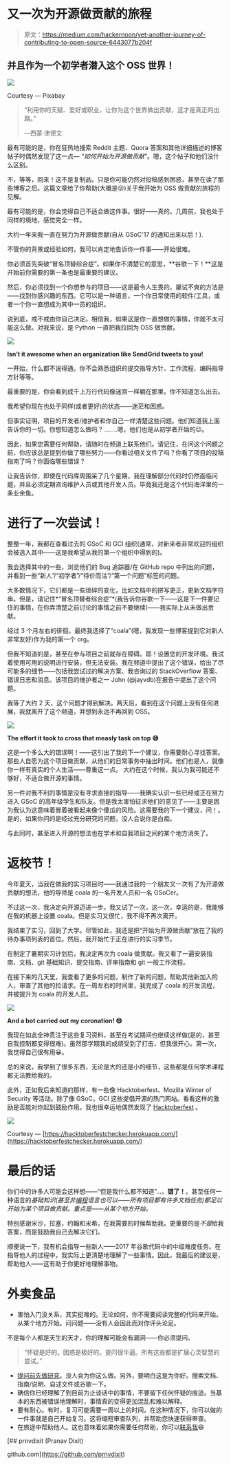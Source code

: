 # 又一次为开源做贡献的旅程

> 原文：<https://medium.com/hackernoon/yet-another-journey-of-contributing-to-open-source-6443077b204f>

## 并且作为一个初学者潜入这个 OSS 世界！

![](img/e23a78c51e63fae51254cc56d2085534.png)

Courtesy — Pixabay

> “利用你的天赋、爱好或职业，让你为这个世界做出贡献，这才是真正的出路。”
> 
> —西蒙·津德文

最有可能的是，你在狂热地搜索 Reddit 主题、Quora 答案和其他详细描述的博客帖子时偶然发现了这一点— *“如何开始为开源做贡献”*。嗯，这个帖子和他们没什么区别。

不，等等，回来！这不是复制品。只是你可能仍然对投稿感到困惑，甚至在读了那些博客之后。这篇文章给了你帮助(大概是😛)关于我开始为 OSS 做贡献的旅程的见解。

最有可能的是，你会觉得自己不适合做这件事。很好——真的。几周前，我也处于同样的境地，感觉完全一样。

大约一年来我一直在努力为开源做贡献(自从 GSoC'17 的通知出来以后！).

不管你的背景或经验如何，我可以肯定地告诉你一件事——开始很难。

你必须首先突破“冒名顶替综合症”。如果你不清楚它的意思，**谷歌一下！**这是开始前你需要的第一条也是最重要的建议。

然后，你必须找到一个你想参与的项目——这是最令人生畏的。屡试不爽的方法是——找到你感兴趣的东西。它可以是一种语言，一个你日常使用的软件/工具，或者一个你一直想成为其中一员的组织。

说到底，戒不戒由你自己决定。相信我，如果这是你一直想做的事情，你就不太可能这么做。对我来说，是 Python 一直把我拉回为 OSS 做贡献。

![](img/c87c0a0a24e9e5162ff6c1bb7183ae3d.png)

**Isn’t it awesome when an organization like SendGrid tweets to you!**

一开始，什么都不说得通。你不会熟悉组织的提交指导方针、工作流程、编码指导方针等等。

最重要的是，你会看到成千上万行代码像迷宫一样躺在那里。你不知道怎么出去。

我希望你现在也处于同样(或者更好)的状态——迷茫和困惑。

但事实证明，项目的开发者/维护者和你自己一样清楚这些问题。他们知道我上面告诉你的一切。你想知道怎么做吗？……..嗯，他们也是从初学者开始的😉。

因此，如果您需要任何帮助，请随时在频道上联系他们。请记住，在问这个问题之前，你应该总是提到你做了哪些努力——你看过相关文件了吗？你看了项目的投稿指南了吗？你面临哪些错误？

让我告诉你，即使在代码库周围呆了几个星期，我在理解部分代码时仍然面临问题，并且必须定期咨询维护人员或其他开发人员。毕竟我还是这个代码海洋里的一条业余鱼。

# 进行了一次尝试！

整整一年，我都在查看过去的 GSoC 和 GCI 组织(通常，对新来者非常欢迎的组织会被选入其中——这是我希望从我的第一个组织中得到的)。

我会选择其中的一些，浏览他们的 Bug 追踪器/在 GitHub repo 中列出的问题，并看到一些“新人”/“初学者”/“待价而沽”/“第一个问题”标签的问题。

大多数情况下，它们都是一些琐碎的变化，比如文档中的拼写更正，更新文档字符串。但是，请记住*“冒名顶替者综合症”*(我告诉你谷歌一下——这是下一件要记住的事情，在你弄清楚之前讨论的事情之前不要继续)——我实际上从未做出贡献。

经过 3 个月左右的徘徊，最终我选择了“coala”(嗯，我发现一些博客提到它对新人非常友好)作为我的第一个 org。

但我不知道的是，甚至在参与项目之前就存在障碍。耶！设置您的开发环境。我试着使用可用的说明进行安装，但无法安装。我在频道中提出了这个错误，给出了尽可能多的细节——包括我尝试过的解决方案、我咨询过的 StackOverflow 答案、错误日志和消息。该项目的维护者之一 John (@jayvdb)在报告中提出了这个问题。

我等了大约 2 天，这个问题才得到解决。两天后，看到在这个问题上没有任何进展，我就离开了这个频道，并想到永远不再回到 OSS。

![](img/963121e724f08b3ffad1b9e3f943b600.png)

**The effort it took to cross that measly task on top 😅**

这是一个多么大的错误啊！——这引出了我的下一个建议，你需要耐心寻找答案。那些人自愿为这个项目做贡献，从他们的日常事务中抽出时间。他们也是人，就像你一样有真实的个人生活——尊重这一点。
大约在这个时候，我认为我可能还不够好，不适合做开源的事情。

另一件对我不利的事情是没有寻求直接的指导——我确实认识一些已经或正在努力进入 GSoC 的高年级学生和队友。但是我太害怕征求他们的意见了——主要是因为我认为这意味着冒着被看起来像个傻瓜的风险。这需要我的下一个建议，问！。是的，如果你问的是经过充分研究的问题，没人会说你是白痴。

与此同时，甚至进入开源的想法也在学术和自我项目之间的某个地方消失了。

# 返校节！

今年夏天，当我在做我的实习项目时——我通过我的一个朋友又一次有了为开源做贡献的想法，他的导师是 coala 的一名开发人员和一名 GSoCer。

不过这一次，我决定向开源迈进一步。我又试了一次，这一次，幸运的是，我能够在我的机器上设置 coala。但是实习又很忙，我不得不再次离开。

我结束了实习，回到了大学。尽管如此，我还是把“开始为开源做贡献”放在了我的待办事项列表的首位。然后，我开始忙于正在进行的实习季节。

在制定了暑期实习计划后，我决定再次为 coala 做贡献。我又看了一遍安装指南、文档、git 基础知识、提交指南、评审指南和 git 一般工作流程。

在接下来的几天里，我查看了更多的问题，制作了新的问题，帮助其他新加入的人，审查了其他的拉请求。在一周左右的时间里，我完成了 coala 的开发流程，并被提升为 coala 的开发人员。

![](img/74ba49b03d17b49195d168d0d6ae9e52.png)

**And a bot carried out my coronation! 😄**

我现在如此全神贯注于这些复习资料，甚至在考试期间也继续这样做(是的，甚至自我控制都变得很难)。虽然那学期我的成绩受到了打击，但我很开心。第一次，我觉得自己很有用😀。

总的来说，我学到了很多东西，无论是大的还是小的细节，这些都是任何学术课程都无法教给我的。

此外，正如我后来知道的那样，有一些像 Hacktoberfest、Mozilla Winter of Security 等活动。除了像 GSoC，GCI 这些提倡开源的热门网站。看看这样的激励是否能对你起到鼓励作用。我也很幸运地偶然发现了 [Hacktoberfest](https://hacktoberfest.digitalocean.com/) 。

![](img/5b387793f23f55defab1bab1cc818c63.png)

Courtesy — [https://hacktoberfestchecker.herokuapp.com/](https://hacktoberfestchecker.herokuapp.com/)

# 最后的话

你们中的许多人可能会这样想——“但是我什么都不知道”…。**错了！**。甚至任何一种语言的*基础知识(甚至非[编程](https://hackernoon.com/tagged/programming)语言也可以——所有项目都有许多文档任务)都足以开始为某个项目做贡献。重点是——从某个地方开始。*

特别感谢米沙，拉塞，约翰和米希，在我需要的时候帮助我。更重要的是*不是*给我答案，而是鼓励我自己去解决它们。

顺便说一下，我有机会指导一些新人——2017 年谷歌代码中的中级难度任务。在指导他人的过程中，我实际上更清楚地理解了一些事情。因此，我最后的建议是，帮助他人——这有助于你更好地理解事物。

# 外卖食品

*   害怕入门没关系，其实挺难的。无论如何，你不需要阅读完整的代码来开始。从某个地方开始。问问题——没有人会因此而对你评头论足。

不是每个人都是天生的天才，你的理解可能会有漏洞——你必须提问。

> “怀疑是好的。困惑是极好的。提问很牛逼。所有这些都是扩展心灵智慧的尝试。”

*   [提问前先做研究](http://catb.org/~esr/faqs/smart-questions.html)。没人会为你这么做。另外，要明白这是为你好。搜索文档、指南/说明、自述文件或谷歌一下。
*   确信你已经理解了到目前为止谈话中的事情，不要留下任何怀疑的痕迹。当基本的东西被错误地理解时，事情真的变得更加混乱和难以解释。
*   要有耐心。有时，复习可能需要一周以上的时间。在这种情况下，你可以做的一件事就是自己开始复习。这将缩短审查队列，并帮助您快速获得审查。
*   在旅途中帮助他人。这也意味着如果你需要任何帮助，你可以[联系我](mailto:prnvdixit@gmail.com)😄

[](https://github.com/prnvdixit) [## prnvdixit (Pranav Dixit)

github.com](https://github.com/prnvdixit)